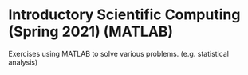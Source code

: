 # Introductory Scientific Computing (Spring 2021) (MATLAB)

Exercises using MATLAB to solve various problems. (e.g. statistical analysis)
